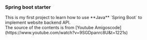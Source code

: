 <h3>Spring boot starter</h3>
This is my first project to learn how to use **Java** `Spring Boot` to implement website backend API.
<br>
The source of the contents is from [Youtube Amigoscode](https://www.youtube.com/watch?v=9SGDpanrc8U&t=1221s)
